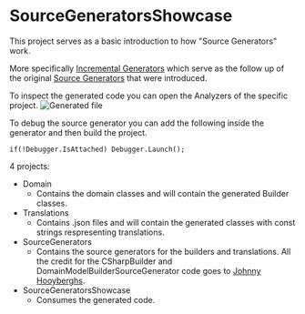 # SourceGeneratorsShowcase
This project serves as a basic introduction to how "Source Generators" work.

More specifically [Incremental Generators](https://github.com/dotnet/roslyn/blob/main/docs/features/incremental-generators.md) which serve as the follow up of the original [Source Generators](https://github.com/dotnet/roslyn/blob/main/docs/features/source-generators.md) that were introduced.

To inspect the generated code you can open the Analyzers of the specific project.
![Generated file](image.png)

To debug the source generator you can add the following inside the generator and then build the project.
```
if(!Debugger.IsAttached) Debugger.Launch();
```

4 projects:
- Domain
    - Contains the domain classes and will contain the generated Builder classes.
- Translations
    - Contains .json files and will contain the generated classes with const strings respresenting translations.
- SourceGenerators
    - Contains the source generators for the builders and translations.
    All the credit for the CSharpBuilder and DomainModelBuilderSourceGenerator code goes to [Johnny Hooyberghs](https://github.com/Djohnnie).
- SourceGeneratorsShowcase
    - Consumes the generated code.
